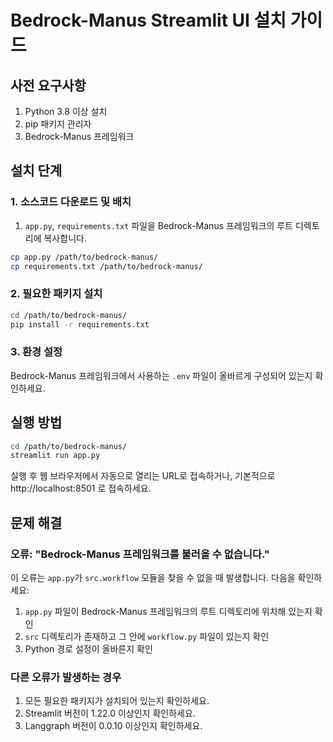 # Bedrock-Manus Streamlit UI 설치 가이드

## 사전 요구사항

1. Python 3.8 이상 설치
2. pip 패키지 관리자
3. Bedrock-Manus 프레임워크

## 설치 단계

### 1. 소스코드 다운로드 및 배치

1. `app.py`, `requirements.txt` 파일을 Bedrock-Manus 프레임워크의 루트 디렉토리에 복사합니다.

```bash
cp app.py /path/to/bedrock-manus/
cp requirements.txt /path/to/bedrock-manus/
```

### 2. 필요한 패키지 설치

```bash
cd /path/to/bedrock-manus/
pip install -r requirements.txt
```

### 3. 환경 설정

Bedrock-Manus 프레임워크에서 사용하는 `.env` 파일이 올바르게 구성되어 있는지 확인하세요.

## 실행 방법

```bash
cd /path/to/bedrock-manus/
streamlit run app.py
```

실행 후 웹 브라우저에서 자동으로 열리는 URL로 접속하거나, 기본적으로 http://localhost:8501 로 접속하세요.

## 문제 해결

### 오류: "Bedrock-Manus 프레임워크를 불러올 수 없습니다."

이 오류는 `app.py`가 `src.workflow` 모듈을 찾을 수 없을 때 발생합니다. 다음을 확인하세요:

1. `app.py` 파일이 Bedrock-Manus 프레임워크의 루트 디렉토리에 위치해 있는지 확인
2. `src` 디렉토리가 존재하고 그 안에 `workflow.py` 파일이 있는지 확인
3. Python 경로 설정이 올바른지 확인

### 다른 오류가 발생하는 경우

1. 모든 필요한 패키지가 설치되어 있는지 확인하세요.
2. Streamlit 버전이 1.22.0 이상인지 확인하세요.
3. Langgraph 버전이 0.0.10 이상인지 확인하세요.
